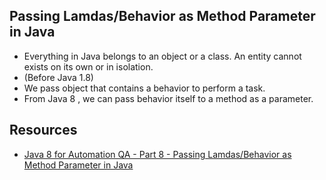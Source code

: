 ## Passing Lamdas/Behavior as Method Parameter in Java

* Everything in Java belongs to an object or a class. An entity cannot exists on its own or in isolation.
* (Before Java 1.8)
* We pass object that contains a behavior to perform a task.
* From Java 8 , we can pass behavior itself to a method as a parameter.

## Resources

* [Java 8 for Automation QA - Part 8 - Passing Lamdas/Behavior as Method Parameter in Java](https://www.youtube.com/watch?v=djf-TlD7x4M&list=PL9ok7C7Yn9A_o6wKmhObLceifmpoQ9QNp&index=8)
